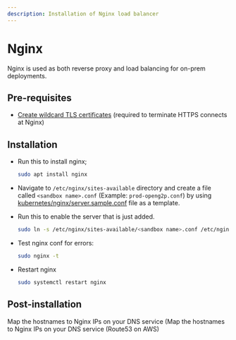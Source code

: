 ```yaml
---
description: Installation of Nginx load balancer
---
```


# Nginx

Nginx is used as both reverse proxy and load balancing for on-prem deployments.

## Pre-requisites

* [Create wildcard TLS certificates](../../deployment-guide/ssl-certificates-using-letsencrypt.md) (required to terminate HTTPS connects at Nginx)

## Installation

*   Run this to install nginx;

    ```bash
    sudo apt install nginx
    ```
* Navigate to `/etc/nginx/sites-available` directory and create a file called `<sandbox name>.conf` (Example: `prod-openg2p.conf`) by using [kubernetes/nginx/server.sample.conf](https://github.com/OpenG2P/openg2p-deployment/blob/main/kubernetes/nginx/server.sample.conf) file as a template.
*   Run this to enable the server that is just added.

    ```bash
    sudo ln -s /etc/nginx/sites-available/<sandbox name>.conf /etc/nginx/sites-enabled/
    ```
*   Test nginx conf for errors:

    ```bash
    sudo nginx -t
    ```
*   Restart nginx

    ```bash
    sudo systemctl restart nginx
    ```

## Post-installation

Map the hostnames to Nginx IPs on your DNS service (Map the hostnames to Nginx IPs on your DNS service (Route53 on AWS)
